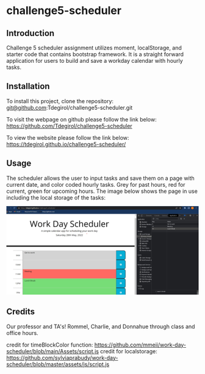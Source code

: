 # challenge5-scheduler

## Introduction

Challenge 5 scheduler assignment utilizes moment, localStorage, and starter code that contains bootstrap framework. It is a straight forward application for users to build and save a workday calendar with hourly tasks.

## Installation

To install this project, clone the repository:
    git@github.com:Tdegirol/challenge5-scheduler.git

To visit the webpage on github please follow the link below:
    https://github.com/Tdegirol/challenge5-scheduler

To view the website please follow the link below:
    https://tdegirol.github.io/challenge5-scheduler/

## Usage

The scheduler allows the user to input tasks and save them on a page with current date, and color coded hourly tasks. Grey for past hours, red for current, green for upcoming hours. The image below shows the page in use including the local storage of the tasks:

![Media-Queries-Image](assets/images/scheduler.jpg)


## Credits

Our professor and TA's! Rommel, Charlie, and Donnahue through class and office hours.

credit for timeBlockColor function: https://github.com/mmeii/work-day-scheduler/blob/main/Assets/script.js
credit for localstorage: https://github.com/sylviaprabudy/work-day-scheduler/blob/master/assets/js/script.js